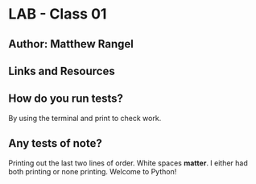 # LAB - Class 01

## Author: Matthew Rangel

## Links and Resources

<!-- PORT - Port Number
DATABASE_URL - URL to the running Postgres instance/db
How to initialize/run your application (where applicable)
e.g. python main.py
How to use your library (where applicable)
Tests -->

## How do you run tests?

By using the terminal and print to check work.

## Any tests of note?

Printing out the last two lines of order. White spaces **matter**. I either had both printing or none printing. Welcome to Python!

<!-- Describe any tests that you did not complete, skipped, etc -->